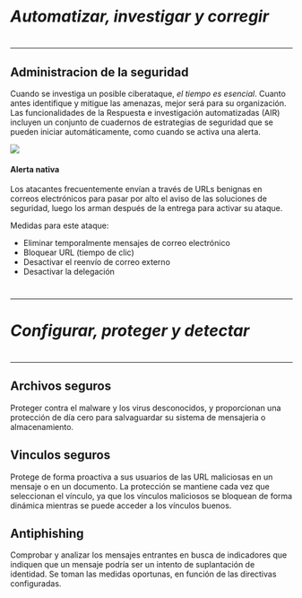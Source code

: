 # _Automatizar, investigar y corregir_
#
---
## Administracion de la seguridad

Cuando se investiga un posible ciberataque, _el tiempo es esencial_. Cuanto antes identifique y mitigue las amenazas, mejor será para su organización. Las funcionalidades de la Respuesta e investigación automatizadas (AIR) incluyen un conjunto de cuadernos de estrategias de seguridad que se pueden iniciar automáticamente, como cuando se activa una alerta. 

![](https://docs.microsoft.com/es-es/learn/m365/m365-threat-remediate/media/air-phases.png)

#### Alerta nativa

Los atacantes frecuentemente envían a través de URLs benignas en correos electrónicos para pasar por alto el aviso de las soluciones de seguridad, luego los arman después de la entrega para activar su ataque.

Medidas para este ataque:

- Eliminar temporalmente mensajes de correo electrónico
- Bloquear URL (tiempo de clic)
- Desactivar el reenvío de correo externo
- Desactivar la delegación


#
---
# _Configurar, proteger y detectar_
#
---
## Archivos seguros
Proteger contra el malware y los virus desconocidos, y proporcionan una protección de día cero para salvaguardar su sistema de mensajeria o almacenamiento.
## Vinculos seguros
Protege de forma proactiva a sus usuarios de las URL maliciosas en un mensaje o en un documento. La protección se mantiene cada vez que seleccionan el vínculo, ya que los vínculos maliciosos se bloquean de forma dinámica mientras se puede acceder a los vínculos buenos.
## Antiphishing
Comprobar y analizar los mensajes entrantes en busca de indicadores que indiquen que un mensaje podría ser un intento de suplantación de identidad. Se toman las medidas oportunas, en función de las directivas configuradas.
